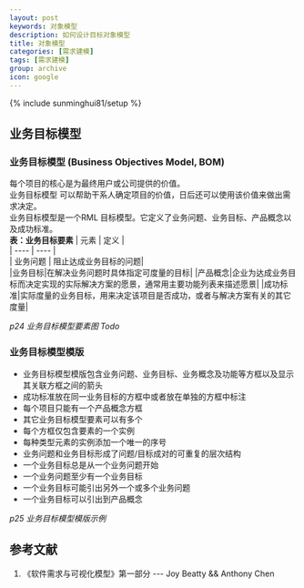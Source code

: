 ```yaml
---
layout: post
keywords: 对象模型
description: 如何设计目标对象模型
title: 对象模型
categories: [需求建模]
tags: [需求建模]
group: archive
icon: google
---
```

{% include sunminghui81/setup %}


## 业务目标模型

### 业务目标模型 (Business Objectives Model, BOM)  
每个项目的核心是为最终用户或公司提供的价值。  
业务目标模型 可以帮助干系人确定项目的价值，日后还可以使用该价值来做出需求决定。  
业务目标模型是一个RML 目标模型。它定义了业务问题、业务目标、产品概念以及成功标准。  
**表：业务目标要素**
| 元素 |  定义 |  
| ---- | ---- |    
| 业务问题 | 阻止达成业务目标的问题|  
|业务目标|在解决业务问题时具体指定可度量的目标|
|产品概念|企业为达成业务目标而决定实现的实际解决方案的愿景，通常用主要功能列表来描述愿景|
|成功标准|实际度量的业务目标，用来决定该项目是否成功，或者与解决方案有关的其它度量|

*p24 业务目标模型要素图 Todo*

### 业务目标模型模版
- 业务目标模型模版包含业务问题、业务目标、业务概念及功能等方框以及显示其关联方框之间的箭头
- 成功标准放在同一业务目标的方框中或者放在单独的方框中标注
- 每个项目只能有一个产品概念方框
- 其它业务目标模型要素可以有多个
- 每个方框仅包含要素的一个实例
- 每种类型元素的实例添加一个唯一的序号
- 业务问题和业务目标形成了问题/目标成对的可重复的层次结构
- 一个业务目标总是从一个业务问题开始
- 一个业务问题至少有一个业务目标
- 一个业务目标可能引出另外一个或多个业务问题
- 一个业务目标可以引出到产品概念

*p25 业务目标模型模版示例*

## 参考文献
1. 《软件需求与可视化模型》第一部分   --- Joy Beatty && Anthony Chen
